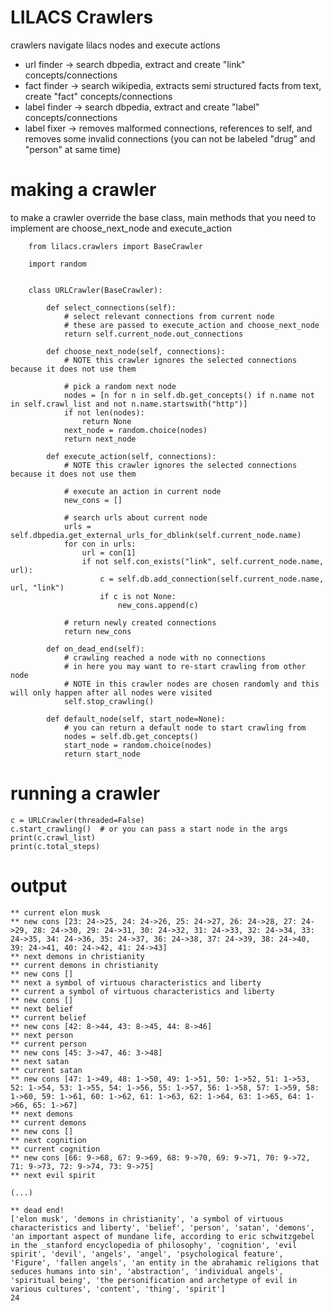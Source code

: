 # LILACS Crawlers

crawlers navigate lilacs nodes and execute actions

- url finder -> search dbpedia, extract and create "link" concepts/connections
- fact finder -> search wikipedia, extracts semi structured facts from text, create "fact" concepts/connections
- label finder -> search dbpedia, extract and create "label" concepts/connections
- label fixer -> removes malformed connections, references to self, and removes some invalid connections (you can not be labeled "drug" and "person" at same time)

# making a crawler


to make a crawler override the base class, main methods that you need to implement are choose_next_node and execute_action


        from lilacs.crawlers import BaseCrawler
        
        import random


        class URLCrawler(BaseCrawler):
        
            def select_connections(self):
                # select relevant connections from current node
                # these are passed to execute_action and choose_next_node
                return self.current_node.out_connections
        
            def choose_next_node(self, connections):
                # NOTE this crawler ignores the selected connections because it does not use them
                
                # pick a random next node
                nodes = [n for n in self.db.get_concepts() if n.name not in self.crawl_list and not n.name.startswith("http")]
                if not len(nodes):
                    return None
                next_node = random.choice(nodes)
                return next_node
        
            def execute_action(self, connections):
                # NOTE this crawler ignores the selected connections because it does not use them
                
                # execute an action in current node
                new_cons = []
                
                # search urls about current node
                urls = self.dbpedia.get_external_urls_for_dblink(self.current_node.name)
                for con in urls:
                    url = con[1]
                    if not self.con_exists("link", self.current_node.name, url):
                        c = self.db.add_connection(self.current_node.name, url, "link")
                        if c is not None:
                            new_cons.append(c)
                            
                # return newly created connections
                return new_cons
                
            def on_dead_end(self):
                # crawling reached a node with no connections
                # in here you may want to re-start crawling from other node
                # NOTE in this crawler nodes are chosen randomly and this will only happen after all nodes were visited
                self.stop_crawling()
                
            def default_node(self, start_node=None):
                # you can return a default node to start crawling from
                nodes = self.db.get_concepts()
                start_node = random.choice(nodes)
                return start_node
                
# running a crawler

    c = URLCrawler(threaded=False)
    c.start_crawling()  # or you can pass a start node in the args
    print(c.crawl_list)
    print(c.total_steps)
    

# output
    
    ** current elon musk
    ** new cons [23: 24->25, 24: 24->26, 25: 24->27, 26: 24->28, 27: 24->29, 28: 24->30, 29: 24->31, 30: 24->32, 31: 24->33, 32: 24->34, 33: 24->35, 34: 24->36, 35: 24->37, 36: 24->38, 37: 24->39, 38: 24->40, 39: 24->41, 40: 24->42, 41: 24->43]
    ** next demons in christianity
    ** current demons in christianity
    ** new cons []
    ** next a symbol of virtuous characteristics and liberty
    ** current a symbol of virtuous characteristics and liberty
    ** new cons []
    ** next belief
    ** current belief
    ** new cons [42: 8->44, 43: 8->45, 44: 8->46]
    ** next person
    ** current person
    ** new cons [45: 3->47, 46: 3->48]
    ** next satan
    ** current satan
    ** new cons [47: 1->49, 48: 1->50, 49: 1->51, 50: 1->52, 51: 1->53, 52: 1->54, 53: 1->55, 54: 1->56, 55: 1->57, 56: 1->58, 57: 1->59, 58: 1->60, 59: 1->61, 60: 1->62, 61: 1->63, 62: 1->64, 63: 1->65, 64: 1->66, 65: 1->67]
    ** next demons
    ** current demons
    ** new cons []
    ** next cognition
    ** current cognition
    ** new cons [66: 9->68, 67: 9->69, 68: 9->70, 69: 9->71, 70: 9->72, 71: 9->73, 72: 9->74, 73: 9->75]
    ** next evil spirit
    
    (...)
    
    ** dead end!
    ['elon musk', 'demons in christianity', 'a symbol of virtuous characteristics and liberty', 'belief', 'person', 'satan', 'demons', 'an important aspect of mundane life, according to eric schwitzgebel in the _stanford encyclopedia of philosophy', 'cognition', 'evil spirit', 'devil', 'angels', 'angel', 'psychological feature', 'Figure', 'fallen angels', 'an entity in the abrahamic religions that seduces humans into sin', 'abstraction', 'individual angels', 'spiritual being', 'the personification and archetype of evil in various cultures', 'content', 'thing', 'spirit']
    24